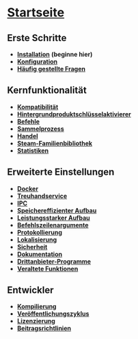 # **[Startseite](https://github.com/JustArchi/ArchiSteamFarm/wiki/Home)**

## Erste Schritte

* **[Installation](https://github.com/JustArchi/ArchiSteamFarm/wiki/Setting-up-de-DE)** **(beginne hier)**
* **[Konfiguration](https://github.com/JustArchi/ArchiSteamFarm/wiki/Configuration)**
* **[Häufig gestellte Fragen](https://github.com/JustArchi/ArchiSteamFarm/wiki/FAQ)**

## Kernfunktionalität

* **[Kompatibilität](https://github.com/JustArchi/ArchiSteamFarm/wiki/Compatibility)**
* **[Hintergrundproduktschlüsselaktivierer](https://github.com/JustArchi/ArchiSteamFarm/wiki/Background-games-redeemer)**
* **[Befehle](https://github.com/JustArchi/ArchiSteamFarm/wiki/Commands)**
* **[Sammelprozess](https://github.com/JustArchi/ArchiSteamFarm/wiki/Performance)**
* **[Handel](https://github.com/JustArchi/ArchiSteamFarm/wiki/Trading)**
* **[Steam-Familienbibliothek](https://github.com/JustArchi/ArchiSteamFarm/wiki/Steam-Family-Sharing)**
* **[Statistiken](https://github.com/JustArchi/ArchiSteamFarm/wiki/Statistics)**

## Erweiterte Einstellungen

* **[Docker](https://github.com/JustArchi/ArchiSteamFarm/wiki/Docker)**
* **[Treuhandservice](https://github.com/JustArchi/ArchiSteamFarm/wiki/Escrow)**
* **[IPC](https://github.com/JustArchi/ArchiSteamFarm/wiki/IPC)**
* **[Speichereffizienter Aufbau](https://github.com/JustArchi/ArchiSteamFarm/wiki/Low-memory-setup)**
* **[Leistungsstarker Aufbau](https://github.com/JustArchi/ArchiSteamFarm/wiki/High-performance-setup)**
* **[Befehlszeilenargumente](https://github.com/JustArchi/ArchiSteamFarm/wiki/Command-line-arguments)**
* **[Protokollierung](https://github.com/JustArchi/ArchiSteamFarm/wiki/Logging)**
* **[Lokalisierung](https://github.com/JustArchi/ArchiSteamFarm/wiki/Localization)**
* **[Sicherheit](https://github.com/JustArchi/ArchiSteamFarm/wiki/Security)**
* **[Dokumentation](https://github.com/JustArchi/ArchiSteamFarm/wiki/Documentation)**
* **[Drittanbieter-Programme](https://github.com/JustArchi/ArchiSteamFarm/wiki/Third-party-tools)**
* **[Veraltete Funktionen](https://github.com/JustArchi/ArchiSteamFarm/wiki/Deprecation)**

## Entwickler

* **[Kompilierung](https://github.com/JustArchi/ArchiSteamFarm/wiki/Compilation)**
* **[Veröffentlichungszyklus](https://github.com/JustArchi/ArchiSteamFarm/wiki/Release-cycle)**
* **[Li­zen­zie­rung](https://github.com/JustArchi/ArchiSteamFarm/wiki/License)**
* **[Beitragsrichtlinien](https://github.com/JustArchi/ArchiSteamFarm/blob/master/.github/CONTRIBUTING.md)**